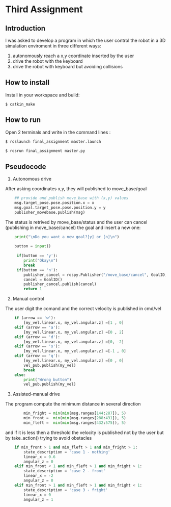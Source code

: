 Third Assignment
================================

Introduction
----------------------

I was asked to develop a program in which the user control the robot in a 3D simulation enviroment in three different ways:
1) autonomously reach a x,y coordinate inserted by the user
2) drive the robot with the keyboard
3) drive the robot with keyboard but avoiding collisions

How to install
----------------------

Install in your workspace and build:

```
$ catkin_make
```

How to run
-----------------------------
Open 2 terminals and write in the command lines :

```bash
$ roslaunch final_assignment master.launch

$ rosrun final_assignment master.py
```

Pseudocode
----------------------

1) Autonomous drive

After asking coordinates x,y, they will published to move_base/goal

```python
    ## provide and publish move_base with (x,y) values
    msg.target_pose.pose.position.x = x
    msg.goal.target_pose.pose.position.y = y
    publisher_movebase.publish(msg) 
```
The status is retrived by move_base/status and the user can cancel (publishing in move_base/cancel) the goal and insert a new one:

```python
    print("\nDo you want a new goal?[y] or [n]\n")
                         
    button = input()
     
     if(button == 'y'):
     	print("Okay\n")
      	break
     if(button == 'n'):
        publisher_cancel = rospy.Publisher("/move_base/cancel", GoalID, queue_size = 1)
        cancel = GoalID()
        publisher_cancel.publish(cancel)
        return 1
```

2) Manual control 

The user digit the comand and the correct velocity is published in cmd/vel
```python
    if (arrow == 'w'):
    	[my_vel.linear.x, my_vel.angular.z] =[1 , 0] 
    elif (arrow == 'a'):
     	[my_vel.linear.x, my_vel.angular.z] =[0 , 2]
    elif (arrow == 'd'):
        [my_vel.linear.x, my_vel.angular.z] =[0, -2]
    elif (arrow == 's'):
        [my_vel.linear.x, my_vel.angular.z] =[-1 , 0]
    elif (arrow == 'q'):
        [my_vel.linear.x, my_vel.angular.z] =[0 , 0]
        vel_pub.publish(my_vel)
        break
    else:
        print("Wrong button")
    	vel_pub.publish(my_vel)
```

3) Assisted-manual drive

The program compute the minimum distance in several direction 

```python
        min_fright = min(min(msg.ranges[144:287]), 5)
        min_front =  min(min(msg.ranges[288:431]), 5)
        min_fleft =  min(min(msg.ranges[432:575]), 5)
```

and if it is less then a threshold the velocity is published not by the user but by take_action() trying to avoid obstacles
```python
    if min_front > 1 and min_fleft > 1 and min_fright > 1:
        state_description = 'case 1 - nothing'
        linear_x = 0.6
        angular_z = 0
    elif min_front < 1 and min_fleft > 1 and min_fright > 1:
        state_description = 'case 2 - front'
        linear_x = -2
        angular_z = 0
    elif min_front > 1 and min_fleft > 1 and min_fright < 1:
        state_description = 'case 3 - fright'
        linear_x = 0
        angular_z = 1
```

